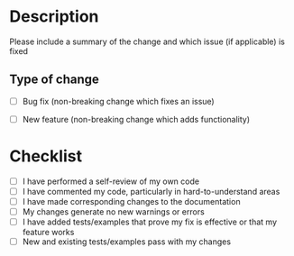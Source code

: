 # Description

Please include a summary of the change and which issue (if applicable) is fixed

## Type of change

- [ ] Bug fix (non-breaking change which fixes an issue)
- [ ] New feature (non-breaking change which adds functionality)



# Checklist

- [ ] I have performed a self-review of my own code
- [ ] I have commented my code, particularly in hard-to-understand areas
- [ ] I have made corresponding changes to the documentation
- [ ] My changes generate no new warnings or errors
- [ ] I have added tests/examples that prove my fix is effective or that my feature works
- [ ] New and existing tests/examples pass with my changes
